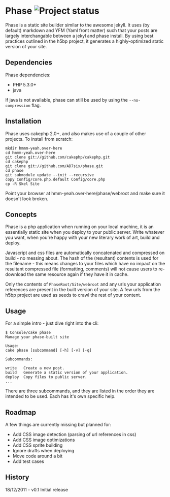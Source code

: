 Phase ![Project status](http://stillmaintained.com/AD7six/phase.png)
===================================================================================

Phase is a static site builder similar to the awesome jekyll. It uses (by default) markdown and
YFM (Yaml front matter) such that your posts are largely interchangable between a jekyl and phase
install. By using best practices outlined in the h5bp project, it generates a highly-optimized
static version of your site.

Dependencies
------------

Phase dependencies:

* PHP 5.3.0+
* java

If java is not available, phase can still be used by using the `--no-compression` flag.

Installation
------------

Phase uses cakephp 2.0+, and also makes use of a couple of other projects. To install from scratch:

    mkdir hmmm-yeah.over-here
    cd hmmm-yeah.over-here
	git clone git://github.com/cakephp/cakephp.git
	cd cakephp
	git clone git://github.com/AD7six/phase.git
	cd phase
	git submodule update --init --recursive
	copy Config/core.php.default Config/core.php
	cp -R Skel Site

Point your browser at hmm-yeah.over-here/phase/webroot and make sure it doesn't look broken.

Concepts
--------

Phase is a php application when running on your local machine, it is an essentially static site
when you deploy to your public server. Write whatever you want, when you're happy with your new
literary work of art, build and deploy.

Javascript and css files are automatically concatenated and compressed on build - no messing about.
The hash of the (resultant) contents is used for the filename - this means changes to your files
which have no impact on the resultant compressed file (formatting, comments) will not cause users
to re-download the same resource again if they have it in cache.

Only the contents of `PhaseRoot/Site/webroot` and any urls your application references are present
in the built version of your site. A few urls from the h5bp project are used as seeds to crawl the
rest of your content.

Usage
-----

For a simple intro - just dive right into the cli:

	$ Console/cake phase
	Manage your phase-built site

	Usage:
	cake phase [subcommand] [-h] [-v] [-q]

	Subcommands:

	write   Create a new post.
	build   Generate a static version of your application.
	deploy  Copy files to public server.
	...

There are three subcommands, and they are listed in the order they are intended to be used. Each
has it's own specific help.

Roadmap
-------

A few things are currently missing but planned for:

* Add CSS image detection (parsing of url references in css)
* Add CSS image optimizations
* Add CSS sprite building
* Ignore drafts when deploying
* Move code around a bit
* Add test cases

History
-------

18/12/2011 - v0.1 Initial release
